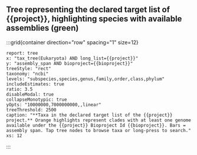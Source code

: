 ## Tree representing the declared target list of {{project}}, highlighting species with available assemblies (green)

:::grid{container direction="row" spacing="1" size=12}

```report
report: tree
x: "tax_tree(Eukaryota) AND long_list={{project}}"
y: "assembly_span AND bioproject={{bioproject}}"
treeStyle: "rect"
taxonomy: "ncbi"
levels: "subspecies,species,genus,family,order,class,phylum"
includeEstimates: true
ratio: 3.5
disableModal: true
collapseMonotypic: true
yOpts: "10000000,7000000000,,linear"
treeThreshold: 2500
caption: "**Taxa in the declared target list of the {{project}} project.** Orange highlights represent clades with at least one genome available under the {{project}} Bioproject Id {{bioproject}}. Bars = assembly span. Tap tree nodes to browse taxa or long-press to search."
xs: 12
```

:::
